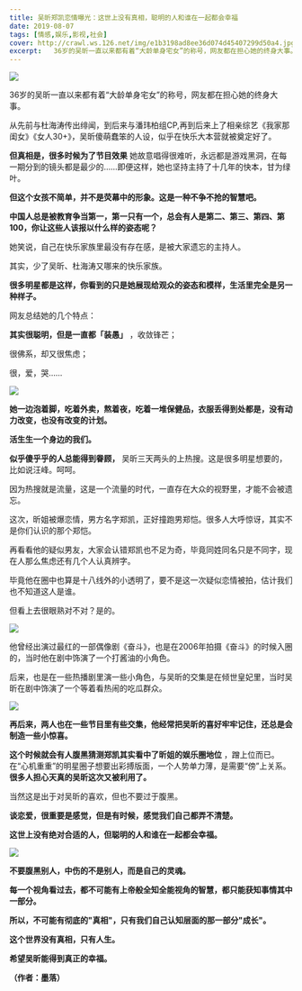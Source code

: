 ```yaml
---
title: 吴昕郑凯恋情曝光：这世上没有真相，聪明的人和谁在一起都会幸福
date: 2019-08-07
tags: [情感,娱乐,影视,社会]
cover: http://crawl.ws.126.net/img/e1b3198ad8ee36d074d45407299d50a4.jpg
excerpt:   36岁的吴昕一直以来都有着“大龄单身宅女”的称号，网友都在担心她的终身大事。从先前与杜海涛
---
```

![](http://crawl.ws.126.net/img/e1b3198ad8ee36d074d45407299d50a4.jpg)  

36岁的吴昕一直以来都有着“大龄单身宅女”的称号，网友都在担心她的终身大事。

从先前与杜海涛传出绯闻，到后来与潘玮柏组CP,再到后来上了相亲综艺《我家那闺女》《女人30+》，吴昕傻萌蠢笨的人设，似乎在快乐大本营就被奠定好了。

**但真相是，很多时候为了节目效果** 她故意唱得很难听，永远都是游戏黑洞，在每一期分到的镜头都是最少的……即便这样，她也坚持主持了十几年的快本，甘为绿叶。

**但这个女孩不简单，并不是荧幕中的形象。这是一种不争不抢的智慧吧。**

**中国人总是被教育争当第一，第一只有一个，总会有人是第二、第三、第四、第100，你让这些人该报以什么样的姿态呢？**

她笑说，自己在快乐家族里最没有存在感，是被大家遗忘的主持人。

其实，少了吴昕、杜海涛又哪来的快乐家族。

**很多明星都是这样，你看到的只是她展现给观众的姿态和模样，生活里完全是另一种样子。**

网友总结她的几个特点：

**其实很聪明，但是一直都「装愚」** ，收敛锋芒；

很佛系，却又很焦虑；

很，爱，哭……

![](http://crawl.ws.126.net/img/fd3e560c00a11fac15c177da96cf81bb.jpg)  

**她一边泡着脚，吃着外卖，熬着夜，吃着一堆保健品，衣服丢得到处都是，没有动力改变，也没有改变的计划。**

**活生生一个身边的我们。**

**似乎傻乎乎的人总能得到眷顾，** 吴昕三天两头的上热搜。这是很多明星想要的，比如说汪峰。呵呵。

因为热搜就是流量，这是一个流量的时代，一直存在大众的视野里，才能不会被遗忘。

这次，昕姐被爆恋情，男方名字郑凯，正好撞跑男郑恺。很多人大呼惊讶，其实不是你们认识的那个郑恺。

再看看他的疑似男友，大家会认错郑凯也不足为奇，毕竟同姓同名只是不同字，现在人那么焦虑还有几个人认真辨字。

毕竟他在圈中也算是十八线外的小透明了，要不是这一次疑似恋情被拍，估计我们也不知道这人是谁。

但看上去很眼熟对不对？是的。

![](http://crawl.ws.126.net/img/209f999fd2ee15efb31789dc52607d9a.jpg)  

他曾经出演过最红的一部偶像剧《奋斗》，也是在2006年拍摄《奋斗》的时候入圈的，当时他在剧中饰演了一个打酱油的小角色。

后来，也是在一些热播剧里演一些小角色，与吴昕的交集是在倾世皇妃里，当时吴昕在剧中饰演了一个等着看热闹的吃瓜群众。

![](http://crawl.ws.126.net/img/6318790c90b709f60e9fe73ebe566927.jpg)  

**再后来，两人也在一些节目里有些交集，他经常把吴昕的喜好牢牢记住，还总是会制造一些小惊喜。**

**这个时候就会有人腹黑猜测郑凯其实看中了昕姐的娱乐圈地位** ，蹭上位而已。在“心机重重”的明星圈子想要出彩搏版面，一个人势单力薄，是需要“傍”上关系。
**很多人担心天真的吴昕这次又被利用了。**

当然这是出于对吴昕的喜欢，但也不要过于腹黑。

**谈恋爱，很重要是感觉，但是有时候，感觉我们自己都弄不清楚。**

**这世上没有绝对合适的人，但聪明的人和谁在一起都会幸福。**

![](http://crawl.ws.126.net/img/96ca90e290c1e3ce42bf4d1dd1cabeeb.jpg)  

**不要腹黑别人，中伤的不是别人，而是自己的灵魂。**

**每一个视角看过去，都不可能有上帝般全知全能视角的智慧，都只能获知事情其中一部分。**

**所以，不可能有彻底的"真相"，只有我们自己认知层面的那一部分"成长"。**

**这个世界没有真相，只有人生。**

**希望吴昕能得到真正的幸福。**

**（作者：墨落）**

